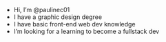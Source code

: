 -  Hi, I’m @paulinec01
-  I have a graphic design degree
-  I have basic front-end web dev knowledge
-  I’m looking for a learning to become a fullstack dev

<!---
paulinec01/paulinec01 is a ✨ special ✨ repository because its `README.md` (this file) appears on your GitHub profile.
You can click the Preview link to take a look at your changes.
--->
